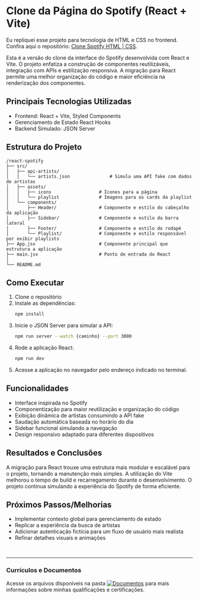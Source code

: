 # Clone da Página do Spotify (React + Vite)

Eu repliquei esse projeto para tecnologia de HTML e CSS no frontend. Confira aqui o repositório: [Clone Spotify HTML | CSS](https://github.com/vitoriapguimaraes/portfolio-developerFullStack-web/tree/master/HTML_CSS_Java-PaginaSpotify).  

Esta é a versão do clone da interface do Spotify desenvolvida com React e Vite. O projeto enfatiza a construção de componentes reutilizáveis, integração com APIs e estilização responsiva. A migração para React permite uma melhor organização do código e maior eficiência na renderização dos componentes.

<!--
## Demonstração/Visualização
Abaixo está uma visualização da interface da aplicação:

![Tela do sistema](link)
-->

## Principais Tecnologias Utilizadas
- Frontend: React + Vite, Styled Components
- Gerenciamento de Estado React Hooks
- Backend Simulado: JSON Server

## Estrutura do Projeto
```
/react-spotify
├── src/
│   ├── api-artists/
│   │   └── artists.json               # Simula uma API fake com dados de artistas
│   ├── assets/
│   │   ├── icons                  # Ícones para a página
│   │   └── playlist               # Imagens para os cards da playlist
│   └── components/
│       ├── Header/                # Componente e estilo do cabeçalho da aplicação
│       ├── Sidebar/               # Componente e estilo da barra lateral
│       ├── Footer/                # Componente e estilo do rodapé
│       └── Playlist/              # Componente e estilo responsável por exibir playlists
├── App.jsx                        # Componente principal que estrutura a aplicação
├── main.jsx                       # Ponto de entrada do React
│
└── README.md
```
<!--
│   ├── scripts/
│   │   ├── script.js              # Implementação da busca de artistas
│   │   └── greeting.js            # Exibe saudação dinâmica (Bom dia, Boa tarde, Boa noite)
-->

## Como Executar
1. Clone o repositório
2. Instale as dependências:
   ```bash
   npm install
   ```
3. Inicie o JSON Server para simular a API:
   ```bash
   npm run server --watch {caminho} --port 3000
   ```
4. Rode a aplicação React:
   ```bash
   npm run dev
   ```
5. Acesse a aplicação no navegador pelo endereço indicado no terminal.

## Funcionalidades
- Interface inspirada no Spotify
- Componentização para maior reutilização e organização do código
- Exibição dinâmica de artistas consumindo a API fake
- Saudação automática baseada no horário do dia
- Sidebar funcional simulando a navegação
- Design responsivo adaptado para diferentes dispositivos

## Resultados e Conclusões
A migração para React trouxe uma estrutura mais modular e escalável para o projeto, tornando a manutenção mais simples. A utilização do Vite melhorou o tempo de build e recarregamento durante o desenvolvimento. O projeto continua simulando a experiência do Spotify de forma eficiente.

## Próximos Passos/Melhorias
- Implementar contexto global para gerenciamento de estado
- Replicar a experiência da busca de artistas
- Adicionar autenticação fictícia para um fluxo de usuário mais realista
- Refinar detalhes visuais e animações

<br>
<hr> 

### Currículos e Documentos
Acesse os arquivos disponíveis na pasta 
[![Documentos](https://img.shields.io/badge/DOCUMENTOS-%F0%9F%93%83-blue?style=flat-square)](https://github.com/vitoriapguimaraes/vitoriapguimaraes/tree/main/DOCUMENTOS) para mais informações sobre minhas qualificações e certificações.
